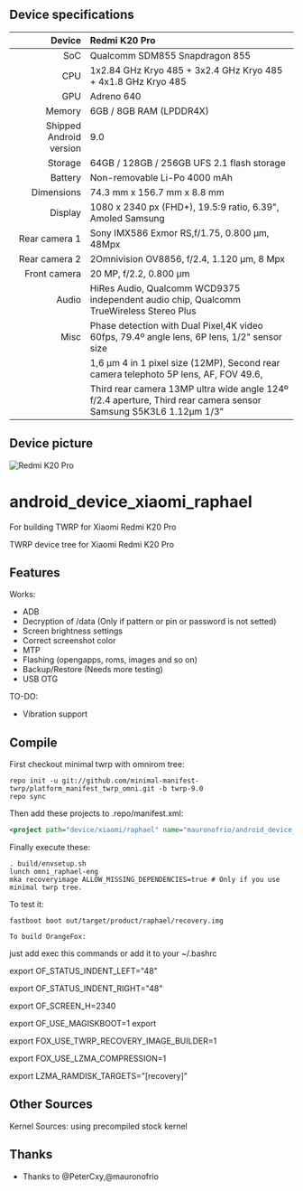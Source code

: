 
## Device specifications

| Device       | Redmi K20 Pro                               |
| -----------: | :---------------------------------------------- |
| SoC          | Qualcomm SDM855 Snapdragon 855                  |
| CPU          | 1x2.84 GHz Kryo 485 + 3x2.4 GHz Kryo 485 + 4x1.8 GHz Kryo 485            |
| GPU          | Adreno 640                                      |
| Memory       | 6GB / 8GB RAM (LPDDR4X)                         |
| Shipped Android version | 9.0                                  |
| Storage      | 64GB / 128GB / 256GB UFS 2.1 flash storage      |
| Battery      | Non-removable Li-Po 4000 mAh                    |
| Dimensions   | 74.3 mm x 156.7 mm x 8.8 mm                         |
| Display      |1080 x 2340 px (FHD+), 19.5:9 ratio, 6.39", Amoled Samsung                  |
| Rear camera 1 | Sony IMX586 Exmor RS,f/1.75, 0.800 µm, 48Mpx                     |
| Rear camera 2 | 2Omnivision OV8856, f/2.4, 1.120 µm, 8 Mpx                                |
| Front camera | 20 MP, f/2.2, 0.800 µm  |
| Audio | HiRes Audio, Qualcomm WCD9375 independent audio chip, Qualcomm TrueWireless Stereo Plus |
| Misc | Phase detection with Dual Pixel,4K video 60fps, 79.4º angle lens, 6P lens, 1/2" sensor size  
|      |1,6 μm 4 in 1 pixel size (12MP), Second rear camera telephoto 5P lens, AF, FOV 49.6, 
|      |Third rear camera 13MP ultra wide angle 124º f/2.4 aperture, Third rear camera sensor Samsung S5K3L6 1.12μm 1/3" |

## Device picture

![Redmi K20 Pro](http://www.mobile2go.com.my/images/thumbs/0007345_xioami-redmi-k20-pro-128gb-256gb-rom-6gb-8gb-ram-original-imported-set.jpeg)
 

# android_device_xiaomi_raphael
For building TWRP for Xiaomi Redmi K20 Pro

TWRP device tree for Xiaomi Redmi K20 Pro

## Features

Works:

- ADB
- Decryption of /data (Only if pattern or pin or password is not setted)
- Screen brightness settings
- Correct screenshot color
- MTP
- Flashing (opengapps, roms, images and so on)
- Backup/Restore (Needs more testing)
- USB OTG


TO-DO:

- Vibration support

## Compile

First checkout minimal twrp with omnirom tree:

```
repo init -u git://github.com/minimal-manifest-twrp/platform_manifest_twrp_omni.git -b twrp-9.0
repo sync
```

Then add these projects to .repo/manifest.xml:

```xml
<project path="device/xiaomi/raphael" name="mauronofrio/android_device_xiaomi_raphael" remote="github" revision="android-9.0" />
```

Finally execute these:

```
. build/envsetup.sh
lunch omni_raphael-eng
mka recoveryimage ALLOW_MISSING_DEPENDENCIES=true # Only if you use minimal twrp tree.
```

To test it:

```
fastboot boot out/target/product/raphael/recovery.img

To build OrangeFox:

```
 just add exec this commands or add it to your ~/.bashrc
 
export OF_STATUS_INDENT_LEFT="48"

export OF_STATUS_INDENT_RIGHT="48"

export OF_SCREEN_H=2340

export OF_USE_MAGISKBOOT=1 export

export FOX_USE_TWRP_RECOVERY_IMAGE_BUILDER=1

export FOX_USE_LZMA_COMPRESSION=1

export LZMA_RAMDISK_TARGETS="[recovery]"

 

## Other Sources

Kernel Sources: using precompiled stock kernel

## Thanks

- Thanks to @PeterCxy,@mauronofrio
